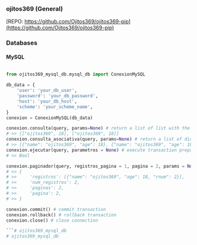 ### ojitos369 (General)
[REPO: https://github.com/Ojitos369/ojitos369-pip](https://github.com/Ojitos369/ojitos369-pip)

### Databases

#### MySQL

```py

from ojitos369_mysql_db.mysql_db import ConexionMySQL

db_data = {
    'user': 'your_db_user',
    'password': 'your_db_password',
    'host': 'your_db_host',
    'scheme': 'your_scheme_name',
}
conexion = ConexionMySQL(db_data)

conexion.consulta(query, params=None) # return a list of list with the result of the query
# >> [["ojitos369", 18], ["ojitos369", 18]]
conexion.consulta_asociativa(query, params=None) # return a list of dict with the result of the query
# >> [{"name": "ojitos369", "age": 18}, {"name": "ojitos369", "age": 18}]
conexion.ejecutar(query, parametros = None) # execute transaction prepared with preparar_transaccion
# >> Bool

conexion.paginador(query, registros_pagina = 1, pagina = 2, params = None) # return de n resutls of query
# >> {
# >>     'registros': [{"name": "ojitos369", "age": 18, "rnum": 2}],
# >>     'num_registros': 2,
# >>     'paginas': 2,
# >>     'pagina': 2,
# >> }

conexion.commit() # commit transaction
conexion.rollback() # rollback transaction
conexion.close() # close connection

```# ojitos369_mysql_db
# ojitos369_mysql_db
